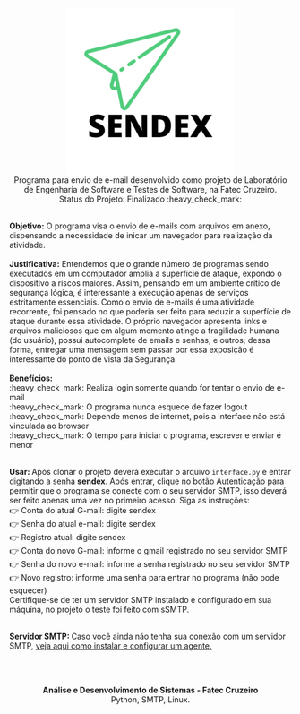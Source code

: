 <p align="center">
<img align="center" src="https://raw.githubusercontent.com/guilhermedonizetti/Sendex/master/images/logoSendex.png">
  <br>
Programa para envio de e-mail desenvolvido como projeto de Laboratório de Engenharia de Software e Testes de Software, na Fatec Cruzeiro.
  <br>
  Status do Projeto: Finalizado :heavy_check_mark:
 </p>
 <br>
 <b>Objetivo:</b> O programa visa o envio de e-mails com arquivos em anexo, dispensando a necessidade de inicar um navegador para realização da atividade.
 <br><br>
  <b>Justificativa:</b> Entendemos que o grande número de programas sendo executados em um computador amplia a superfície de ataque, expondo o dispositivo a riscos maiores. Assim, pensando em um ambiente crítico de segurança lógica, é interessante a execução apenas de serviços estritamente essenciais. Como o envio de e-mails é uma atividade recorrente, foi pensado no que poderia ser feito para reduzir a superfície de ataque durante essa atividade. O próprio navegador apresenta links e arquivos maliciosos que em algum momento atinge a fragilidade humana (do usuário), possui autocomplete de emails e senhas, e outros; dessa forma, entregar uma mensagem sem passar por essa exposição é interessante do ponto de vista da Segurança.
  <br><br>
 <b>Benefícios:</b><br>
 :heavy_check_mark: Realiza login somente quando for tentar o envio de e-mail<br>
 :heavy_check_mark: O programa nunca esquece de fazer logout<br>
 :heavy_check_mark: Depende menos de internet, pois a interface não está vinculada ao browser<br>
 :heavy_check_mark: O tempo para iniciar o programa, escrever e enviar é menor<br>
 
 <br>
 
 <b>Usar: </b> Após clonar o projeto deverá executar o arquivo <code>interface.py</code> e entrar digitando a senha <b>sendex</b>. Após entrar, clique no botão Autenticação para permitir que o programa se conecte com o seu servidor SMTP, isso deverá ser feito apenas uma vez no primeiro acesso. Siga as instruções:<br>
 :point_right: Conta do atual G-mail: digite sendex<br>
 :point_right: Senha do atual e-mail: digite sendex<br>
 :point_right: Registro atual: digite sendex<br>
 :point_right: Conta do novo G-mail: informe o gmail registrado no seu servidor SMTP<br>
 :point_right: Senha do novo e-mail: informe a senha registrado no seu servidor SMTP<br>
 :point_right: Novo registro: informe uma senha para entrar no programa (não pode esquecer)<br>
 Certifique-se de ter um servidor SMTP instalado e configurado em sua máquina, no projeto o teste foi feito com sSMTP.
 
 <br>
 <b>Servidor SMTP: </b>Caso você ainda não tenha sua conexão com um servidor SMTP, <a href="https://guilhermedonizettiads.medium.com/protocolo-e-agente-smtp-9fb424693109">veja aqui como instalar e configurar um agente.</a>
 
 <br><br>
 
 <p align="center">
 <b>Análise e Desenvolvimento de Sistemas - Fatec Cruzeiro</b>
  <br>
  Python, SMTP, Linux.
  </p>
